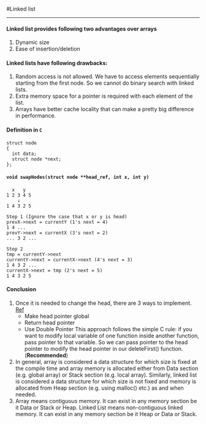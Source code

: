 #Linked list
*****

#### Linked list provides following two advantages over arrays

1. Dynamic size
2. Ease of insertion/deletion

#### Linked lists have following drawbacks:

1. Random access is not allowed. We have to access elements sequentially starting from the first node. So we cannot do binary search with linked lists.
2. Extra memory space for a pointer is required with each element of the list.
3. Arrays have better cache locality that can make a pretty big difference in performance.

#### Definition in `C`

```
struct node 
{
  int data;
  struct node *next;
};
```

#### `void swapNodes(struct node **head_ref, int x, int y)`

```
  x   y
1 2 3 4 5
    ↓
1 4 3 2 5

Step 1 (Ignore the case that x or y is head)
prevX->next = currentY (1's next = 4)
1 4 ...
prevY->next = currentX (3's next = 2)
... 3 2 ...

Step 2
tmp = currentY->next
currentY->next = currentX->next (4's next = 3)
1 4 3 2 ...
currentX->next = tmp (2's next = 5)
1 4 3 2 5

```
	
#### Conclusion

1. Once it is needed to change the head, there are 3 ways to implement. [Ref][1]
	- Make head pointer global
	- Return head pointer
	- Use Double Pointer This approach follows the simple C rule: if you want to modify local variable of one function inside another function, pass pointer to that variable. So we can pass pointer to the head pointer to modify the head pointer in our deleteFirst() function. (**Recommended**)
2. In general, array is considered a data structure for which size is fixed at the compile time and array memory is allocated either from Data section (e.g. global array) or Stack section (e.g. local array). Similarly, linked list is considered a data structure for which size is not fixed and memory is allocated from Heap section (e.g. using malloc() etc.) as and when needed.
3. Array means contiguous memory. It can exist in any memory section be it Data or Stack or Heap. Linked List means non-contiguous linked memory. It can exist in any memory section be it Heap or Data or Stack.

[1]: http://www.geeksforgeeks.org/how-to-write-functions-that-modify-the-head-pointer-of-a-linked-list/